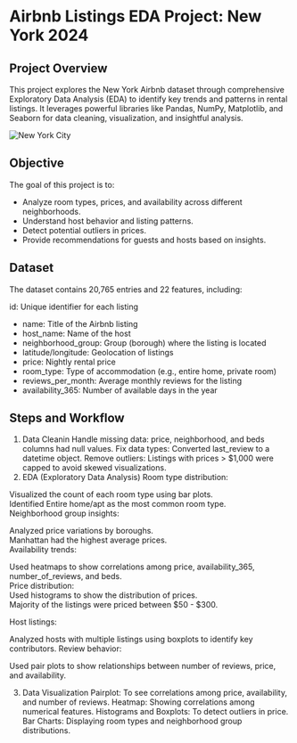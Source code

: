 # **Airbnb Listings EDA Project: New York 2024**  

## Project Overview   

This project explores the New York Airbnb dataset through comprehensive Exploratory Data Analysis (EDA) to identify key trends and patterns in rental listings. It leverages powerful libraries like Pandas, NumPy, Matplotlib, and Seaborn for data cleaning, visualization, and insightful analysis.   

![New York City](https://encrypted-tbn0.gstatic.com/images?q=tbn:ANd9GcRmoRqBDH2UEA2ieApEhLVWdTvS99InlWK8gA)   

## Objective  

The goal of this project is to:

* Analyze room types, prices, and availability across different neighborhoods.  
* Understand host behavior and listing patterns.  
* Detect potential outliers in prices.  
* Provide recommendations for guests and hosts based on insights.

## Dataset  

The dataset contains 20,765 entries and 22 features, including:

id: Unique identifier for each listing  
- name: Title of the Airbnb listing
- host_name: Name of the host
- neighborhood_group: Group (borough) where the listing is located
- latitude/longitude: Geolocation of listings
- price: Nightly rental price
- room_type: Type of accommodation (e.g., entire home, private room)
- reviews_per_month: Average monthly reviews for the listing
- availability_365: Number of available days in the year

## Steps and Workflow  

1. Data Cleanin
Handle missing data: price, neighborhood, and beds columns had null values.
Fix data types: Converted last_review to a datetime object.
Remove outliers: Listings with prices > $1,000 were capped to avoid skewed visualizations.
3. EDA (Exploratory Data Analysis)
Room type distribution:

Visualized the count of each room type using bar plots.  
Identified Entire home/apt as the most common room type.  
Neighborhood group insights:  

Analyzed price variations by boroughs.  
Manhattan had the highest average prices.  
Availability trends:  

Used heatmaps to show correlations among price, availability_365, number_of_reviews, and beds.  
Price distribution:  
Used histograms to show the distribution of prices.  
Majority of the listings were priced between $50 - $300.  

Host listings:  

Analyzed hosts with multiple listings using boxplots to identify key contributors.
Review behavior:  

Used pair plots to show relationships between number of reviews, price, and availability.  

3. Data Visualization
Pairplot: To see correlations among price, availability, and number of reviews.
Heatmap: Showing correlations among numerical features.
Histograms and Boxplots: To detect outliers in price.
Bar Charts: Displaying room types and neighborhood group distributions.

